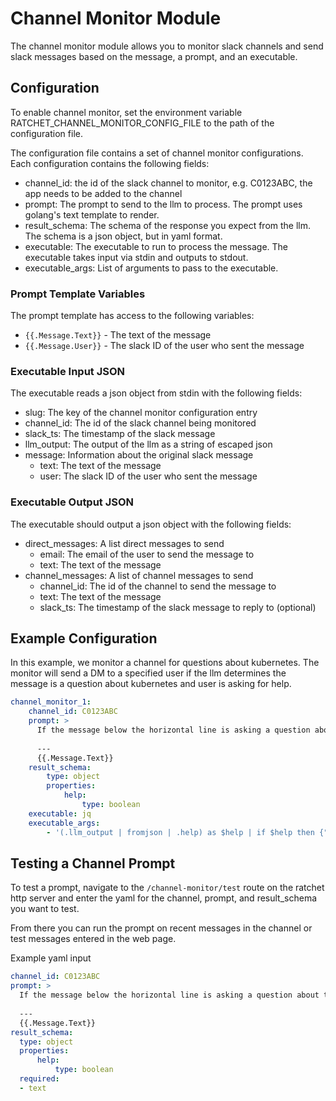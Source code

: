 # Channel Monitor Module

The channel monitor module allows you to monitor slack channels and send slack messages based on the message, a prompt, and an executable.

## Configuration
To enable channel monitor, set the environment variable RATCHET_CHANNEL_MONITOR_CONFIG_FILE to the path of the configuration file. 

The configuration file contains a set of channel monitor configurations. Each configuration contains the following fields:

- channel_id: the id of the slack channel to monitor, e.g. C0123ABC, the app needs to be added to the channel
- prompt: The prompt to send to the llm to process. The prompt uses golang's text template to render.
- result_schema: The schema of the response you expect from the llm. The schema is a json object, but in yaml format.
- executable: The executable to run to process the message. The executable takes input via stdin and outputs to stdout.
- executable_args: List of arguments to pass to the executable.

### Prompt Template Variables
The prompt template has access to the following variables:
 - `{{.Message.Text}}` - The text of the message
 - `{{.Message.User}}` - The slack ID of the user who sent the message

### Executable Input JSON 
The executable reads a json object from stdin with the following fields:
- slug: The key of the channel monitor configuration entry
- channel_id: The id of the slack channel being monitored
- slack_ts: The timestamp of the slack message
- llm_output: The output of the llm as a string of escaped json
- message: Information about the original slack message
  - text: The text of the message
  - user: The slack ID of the user who sent the message

### Executable Output JSON
The executable should output a json object with the following fields:
- direct_messages: A list direct messages to send
  - email: The email of the user to send the message to
  - text: The text of the message
- channel_messages: A list of channel messages to send
  - channel_id: The id of the channel to send the message to
  - text: The text of the message
  - slack_ts: The timestamp of the slack message to reply to (optional)

## Example Configuration

In this example, we monitor a channel for questions about kubernetes. 
The monitor will send a DM to a specified user if the llm 
determines the message is a question about kubernetes and user is asking for help.
```yaml
channel_monitor_1:
    channel_id: C0123ABC
    prompt: >
      If the message below the horizontal line is asking a question about the kubernetes cluster, respond with {"help": true}. Otherwise, respond with {"help": false}.
      
      ---
      {{.Message.Text}}
    result_schema: 
        type: object
        properties:
            help:
                type: boolean
    executable: jq
    executable_args: 
        - '(.llm_output | fromjson | .help) as $help | if $help then {"direct_messages": [{"email": "mike@example.com", "text": "User posted message in channel asking about k8s: \(.message.text)"}]} else {} end'
```

## Testing a Channel Prompt

To test a prompt, navigate to the `/channel-monitor/test` route on the ratchet http server and enter the yaml for the channel, prompt, and result_schema you want to test.

From there you can run the prompt on recent messages in the channel or test messages entered in the web page.

Example yaml input
```yaml
channel_id: C0123ABC
prompt: >
  If the message below the horizontal line is asking a question about the kubernetes cluster, respond with {"help": true}. Otherwise, respond with {"help": false}.
  
  ---
  {{.Message.Text}}
result_schema: 
  type: object
  properties:
      help:
          type: boolean
  required:
  - text
```